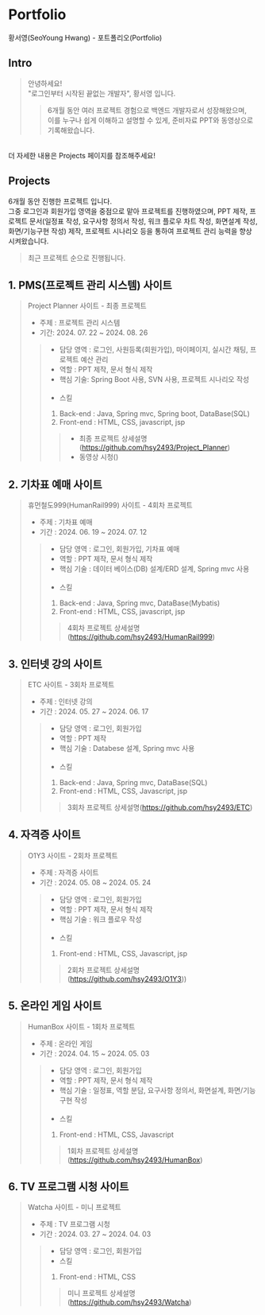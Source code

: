 # Portfolio
황서영(SeoYoung Hwang) - 포트폴리오(Portfolio)

##  Intro
>안녕하세요!<br>
>"로그인부터 시작된 끝없는 개발자", 황서영 입니다.
>>6개월 동안 여러 프로젝트 경험으로 백엔드 개발자로서 성장해왔으며,<br>
>>이를 누구나 쉽게 이해하고 설명할 수 있게, 준비자료 PPT와 동영상으로 기록해왔습니다.<br>
<br>
더 자세한 내용은 Projects 페이지를 참조해주세요!

## Projects
6개월 동안 진행한 프로젝트 입니다.<br>
그중 로그인과 회원가입 영역을 중점으로 맡아 프로젝트를 진행하였으며,
PPT 제작, 프로젝트 문서(일정표 작성, 요구사항 정의서 작성, 워크 플로우 차트 작성, 화면설계 작성, 화면/기능구현 작성) 제작, 프로젝트 시나리오 등을 통하여 프로젝트 관리 능력을 향상시켜왔습니다.<br>

>최근 프로젝트 순으로 진행됩니다.

## 1.  PMS(프로젝트 관리 시스템) 사이트

>Project Planner 사이트 - 최종 프로젝트<br>
>- 주제 : 프로젝트 관리 시스템<br>
>- 기간: 2024. 07. 22 ~ 2024. 08. 26<br>
>> - 담당 영역 : 로그인, 사원등록(회원가입), 마이페이지, 실시간 채팅, 프로젝트 예산 관리
>> - 역할 : PPT 제작, 문서 형식 제작
>> - 핵심 기술: Spring Boot 사용, SVN 사용, 프로젝트 시나리오 작성<br>
>>   <br>
>> - 스킬
>> 1. Back-end 
>> : Java, Spring mvc, Spring boot, DataBase(SQL)
>> 2. Front-end
>>: HTML, CSS, javascript, jsp <br>
>>> - 최종 프로젝트 상세설명(https://github.com/hsy2493/Project_Planner)<br>
>>> - 동영상 시청()

## 2. 기차표 예매 사이트 

>휴먼철도999(HumanRail999) 사이트 - 4회차 프로젝트<br>
>- 주제 : 기차표 예매
>- 기간 : 2024. 06. 19 ~ 2024. 07. 12
>> - 담당 영역 : 로그인, 회원가입, 기차표 예매
>> - 역할 : PPT 제작, 문서 형식 제작
>> - 핵심 기술 : 데이터 베이스(DB) 설계/ERD 설계, Spring mvc 사용<br>
>>   <br>
>> - 스킬
>> 1. Back-end
>> : Java, Spring mvc, DataBase(Mybatis)
>> 2. Front-end
>> : HTML, CSS, javascript, jsp<br>
>>> 4회차 프로젝트 상세설명(https://github.com/hsy2493/HumanRail999)<br>

## 3. 인터넷 강의 사이트

>ETC 사이트 - 3회차 프로젝트<br>
> - 주제 : 인터넷 강의
> - 기간 : 2024. 05. 27 ~ 2024. 06. 17
>> - 담당 영역 : 로그인, 회원가입
>> - 역할 : PPT 제작
>> - 핵심 기술 : Databese 설계, Spring mvc 사용<br>
>>   <br>
>> - 스킬
>> 1. Back-end
>> : Java, Spring mvc, DataBase(SQL)
>> 2. Front-end
>> : HTML, CSS, Javascript, jsp <br>
>>> 3회차 프로젝트 상세설명(https://github.com/hsy2493/ETC)<br>

## 4. 자격증 사이트

>O1Y3 사이트 - 2회차 프로젝트<br>
> - 주제 :  자격증 사이트
> - 기간 : 2024. 05. 08 ~ 2024. 05. 24
>> - 담당 영역 : 로그인, 회원가입
>> - 역할 : PPT 제작, 문서 형식 제작
>> - 핵심 기술 : 워크 플로우 작성<br>
>>   <br>
>> - 스킬
>> 1. Front-end
>> : HTML, CSS, Javascript, jsp <br>
>>> 2회차 프로젝트 상세설명(https://github.com/hsy2493/O1Y3))<br>

## 5. 온라인 게임 사이트

>HumanBox 사이트 - 1회차 프로젝트<br>
> - 주제 : 온라인 게임
> - 기간 : 2024. 04. 15 ~ 2024. 05. 03
>> - 담당 영역 : 로그인, 회원가입
>> - 역할 : PPT 제작, 문서 형식 제작
>> - 핵심 기술 : 일정표, 역할 분담, 요구사항 정의서, 화면설계, 화면/기능 구현 작성
>>   <br><br>
>> - 스킬
>> 1. Front-end
>> : HTML, CSS, Javascript  
>>>  1회차 프로젝트 상세설명(https://github.com/hsy2493/HumanBox)<br>

## 6. TV 프로그램 시청 사이트 

>Watcha 사이트 - 미니 프로젝트<br>
> - 주제 : TV 프로그램 시청
> - 기간 : 2024. 03. 27 ~ 2024. 04. 03
>> - 담당 영역 : 로그인, 회원가입
>>   <br>
>> - 스킬
>> 1. Front-end
>>: HTML, CSS
>>> 미니 프로젝트 상세설명(https://github.com/hsy2493/Watcha)<br>
